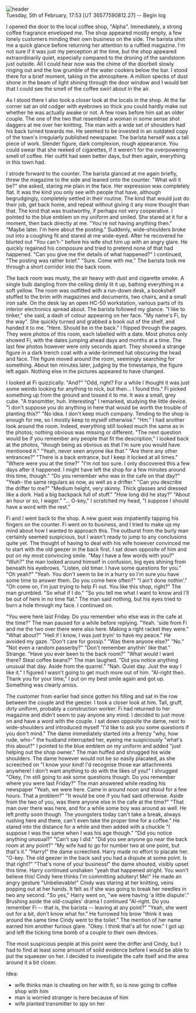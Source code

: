 ![header]()  
Tuesday, 5th of February, 17:53 [UT 36577590812.27] -- Begin log

I opened the door to the local coffee shop, "Alpha". Immediately, a strong coffee fragrance enveloped me. The shop appeared mostly empty, a few lonely customers minding their own business on the side. The barista shot me a quick glance before returning her attention to a ruffled magazine. I'm not sure if it was just my perception at the time, but the shop appeared extraordinarily quiet, especially compared to the droning of the sandstorm just outside. All I could hear now was the chime of the doorbell slowly ringing out and the low grumble of the water cookers below the bar. I stood there for a brief moment, taking in the atmosphere. A million specks of dust shone in the beam of light shining through the door window and I would bet that I could see the smell of the coffee swirl about in the air.

As I stood there I also took a closer look at the locals in the shop. At the far corner sat an old codger with eyebrows so thick you could hardly make out whether he was actually awake or not. A few rows before him sat an older couple. The one of the two that resembled a woman in some sense shot daggers at me over her knitting. The man with a wide set of shoulders had his back turned towards me. He seemed to be invested in an outdated copy of the town's irregularly published newspaper. The barista herself was a tall piece of work. Slender figure, dark complexion, rough appearance. You could swear that she reeked of cigarettes, if it weren't for the overpowering smell of coffee. Her outfit had seen better days, but then again, everything in this town had.

I strode forward to the counter. The barista glanced at me again briefly, threw the magazine to the side and leaned onto the counter. "What will it be?" she asked, staring me plain in the face. Her expression was completely flat. It was the kind you only see with people that have, although begrudgingly, completely settled in their routine. The kind that would just do their job, get back home, and repeat without giving it any more thought than that. The kind that was trustworthy, if perhaps not very cooperative. I pointed to the blue emblem on my uniform and smiled. She stared at it for a moment, then back directly at me. "You're not having anything then." "Maybe later. I'm here about the posting." Suddenly, wide-shoulders broke out into a coughing fit and stared at me wide-eyed. After he recovered he blurted out "You can't-" before his wife shut him up with an angry glare. He quickly regained his composure and tried to pretend none of that had happened. "Can you give me the details of what happened?" I continued, "The posting was rather brief." "Sure. Come with me." The barista took me through a short corridor into the back room.

The back room was musty, the air heavy with dust and cigarette smoke. A single bulb dangling from the ceiling dimly lit it up, bathing everything in a soft yellow. The room was outfitted with a run-down desk, a bookshelf stuffed to the brim with magazines and documents, two chairs, and a small iron safe. On the desk lay an open HC-50 workstation, various parts of its interior electronics spread about. The barista followed my glance. "I like to tinker," she said, a dash of colour appearing on her face. "My name's Fi, by the way". She quickly turned and grabbed a book out of the shelf, and handed it to me. "Here. Should be in the back." I flipped through the pages. They were photos of this room, each labelled with a date. Most photos only showed Fi, with the dates jumping ahead days and months at a time. The last few photos however were only seconds apart. They showed a strange figure in a dark trench coat with a wide-brimmed hat obscuring the head and face. The figure moved around the room, seemingly searching for something. About ten minutes later, judging by the timestamps, the figure left again. Nothing else in the pictures appeared to have changed.

I looked at Fi quizzically. "And?" "Odd, right? For a while I thought it was just some weirdo looking for anything to nick, but then... I found this." Fi picked something up from the ground and tossed it to me. It was a small, grey cube. "A transmitter, huh. Interesting" I remarked, studying the little device. "I don't suppose you do anything in here that would be worth the trouble of planting this?" "No idea. I don't keep much company. Tending to the shop is enough for me, so I mostly keep to myself otherwise." "Hm." I had another look around the room. Indeed, everything still looked much the same as in the photos; nothing obvious was missing or different. "The next question would be if you remember any people that fit the description," I looked back at the photos, "though being as obvious as that I'm sure you would have mentioned it." "Yeah, never seen anyone like that." "Are there any other entrances?" "There is a back entrance, but I keep it locked at all times." "Where were you at the time?" "I'm not too sure. I only discovered this a few days after it happened. I might have left the shop for a few minutes around this time, though." "Do you remember who was in the cafe on that day?" "Yeah- the same regulars as now, as well as a drifter." "Can you describe the drifter to me?" "Medium height, very skinny. Thick glasses and dressed like a dork. Had a big backpack full of stuff." "How long did he stay?" "About an hour or so, I wager." "... O-key," I scratched my head, "I suppose I should have a word with the rest."

Fi and I went back to the shop. A new guest was impatiently tapping his fingers on the counter. Fi went on to business, and I tried to make up my mind about how I wanted to approach this. The outburst from the burly man certainly seemed suspicious, but I wasn't ready to jump to any conclusions quite yet. The thought of having to deal with his wife however convinced me to start with the old geezer in the back first. I sat down opposite of him and put on my most convincing smile. "May I have a few words with you?" "Wuh?" the man looked around himself in confusion, big eyes shining from beneath his eyebrows. "Listen, old timer. I have some questions for you." "Oh yeah?" "Yeah. You don't seem to be in a hurry so I'm sure you have some time to answer them. Do you come here often?" "I ain't done nothin'." "Oh come on, I'm just trying to help Fi out. You like this shop, right?" The man grumbled. "So what if I do." "So you tell me what I want to know and I'll be out of here in no time flat." The man said nothing, but his eyes tried to burn a hole through my face. I continued on.

"You were here last Friday. Do you remember who else was in the cafe at the time?" The man paused for a while before replying. "Yeah. 'side from Fi and me the two over there were also here. Making a right racket they were." "What about?" "Hell if I know, I was just tryin' to have my peace." He avoided my gaze. "Don't care for gossip." "Was there anyone else?" "No." "Not even a random passerby?" "Don't remember anythin' like that." Strange. "Have you ever been to the back room?" "What would I want there? Steal coffee beans?" The man laughed. "Did you notice anything unusual that day. Aside from the quarrel." "Nah. Quiet day. Just the way I like it." I figured I wasn't going to get much more out of him. "Al-right then. Thank you for your time," I put on my best smile again and got up. Something was clearly amiss. 

The customer from earlier had since gotten his filling and sat in the row between the couple and the geezer. I took a closer look at him. Tall, gruff, dirty uniform, probably a construction worker. Fi had returned to her magazine and didn't seem to pay anyone any mind. I decided to just move on and have a word with the couple. I sat down opposite the dame, next to wide-shoulders and introduced myself "I'd like to ask you some questions if you don't mind." The dame immediately started into a frenzy "why, how rude, who-" the husband interrupted her, eyeing me suspiciously "what's this about?" I pointed to the blue emblem on my uniform and added "just helping out the shop owner." The man huffed and shrugged his wide shoulders. The dame however would not be so easily placated, as she screeched on "I know your kind! I'd recognise those ear attachments anywhere! I don't want anything to do with the likes of you!" I shrugged "Okey, I'm still going to ask some questions though. Do you remember where you were last Friday?" The man answered while reading his newspaper "Yeah, we were here. Came in around noon and stood for a few hours. That a problem?" "It would be one if you had said otherwise. Aside from the two of you, was there anyone else in the cafe at the time?" "That man over there was here, and for a while some boy was around as well. He left pretty soon though. The youngsters today can't take a break, always rushing here and there, can't even take the proper time for a coffee." He stared into the distance for a while and then added with a chuckle "I suppose I was the same when I was his age though." "Did you notice anything unusual?" "Can't say I did." "Did you see anyone go near the back room at any point?" "My wife had to go for number two at one point, but that's it." "Harry!" the dame screeched. Harry made no effort to placate her. "O-key. The old geezer in the back said you had a dispute at some point. Is that right?" "That's none of your business!" the dame shouted, visibly upset this time. Harry continued unshaken "yeah that happened alright. You won't believe this! Cindy here thinks I'm committing adultery! Me!" He made an angry gesture "Unbelievable!" Cindy was staring at her knitting, veins popping out at her hands. It felt as if she was going to break her needles in two any second. "So yes," Harry went on, "we were having 'a little dispute'." Brushing aside the old-couples' drama I continued "Al-right. Do you remember Fi -- that is, the barista -- leaving at any point?" "Yeah, she went out for a bit, don't know what for." He furrowed his brow "think it was around the same time Cindy went to the toilet." The mention of her name earned him another furious glare. "Okey. I think that's all for now." I got up and left the ticking time bomb of a couple to their own devices.

The most suspicious people at this point were the drifter and Cindy, but I had to find at least some amount of solid evidence before I would be able to put the squeezer on her. I decided to investigate the cafe itself and the area around it a bit closer.


Idea: 
- wife thinks man is cheating on her with fi, so is now going to coffee shop with him
- man is worried stranger is here because of him
- wife planted transmitter to spy on her
